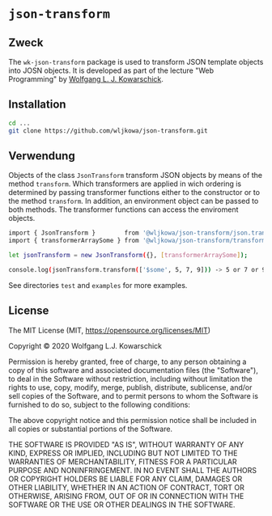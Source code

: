 # ```json-transform```

## Zweck

The ```wk-json-transform``` package is used to transform JSON template
objects into JOSN objects. It is developed as part of the lecture
"Web Programming" by [Wolfgang L. J. Kowarschick](https://kowa.hs-augsburg.de).

## Installation

```bash
cd ...
git clone https://github.com/wljkowa/json-transform.git
```

## Verwendung

Objects of the class ```JsonTransform``` transform JSON objects
by means of the method ```transform```. Which transformers are
applied in wich ordering is determined by passing transformer
functions either to the constructor or to the method ```transform```.
In addition, an environment object can be passed to both methods.
The transformer functions can access the enviroment objects.

```bash
import { JsonTransform }        from '@wljkowa/json-transform/json.transform';
import { transformerArraySome } from '@wljkowa/json-transform/transformer/transformer.array.some'

let jsonTransform = new JsonTransform({}, [transformerArraySome]);

console.log(jsonTransform.transform(['$some', 5, 7, 9])) -> 5 or 7 or 9 (randomly)
```

See directories ```test``` and ```examples``` for more examples.

## License

The MIT License (MIT, <https://opensource.org/licenses/MIT>)

Copyright © 2020 Wolfgang L.J. Kowarschick

Permission is hereby granted, free of charge, to any person obtaining a copy
of this software and associated documentation files (the "Software"), to deal
in the Software without restriction, including without limitation the rights
to use, copy, modify, merge, publish, distribute, sublicense, and/or sell
copies of the Software, and to permit persons to whom the Software is
furnished to do so, subject to the following conditions:

The above copyright notice and this permission notice shall be included in all
copies or substantial portions of the Software.

THE SOFTWARE IS PROVIDED "AS IS", WITHOUT WARRANTY OF ANY KIND, EXPRESS OR
IMPLIED, INCLUDING BUT NOT LIMITED TO THE WARRANTIES OF MERCHANTABILITY,
FITNESS FOR A PARTICULAR PURPOSE AND NONINFRINGEMENT. IN NO EVENT SHALL THE
AUTHORS OR COPYRIGHT HOLDERS BE LIABLE FOR ANY CLAIM, DAMAGES OR OTHER
LIABILITY, WHETHER IN AN ACTION OF CONTRACT, TORT OR OTHERWISE, ARISING FROM,
OUT OF OR IN CONNECTION WITH THE SOFTWARE OR THE USE OR OTHER DEALINGS IN THE
SOFTWARE.
